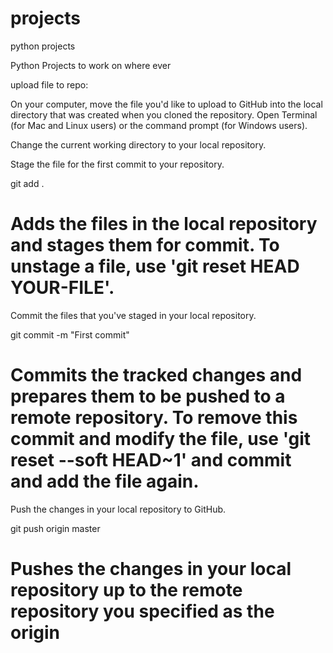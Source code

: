 # projects
python projects

Python Projects to work on where ever

upload file to repo:

On your computer, move the file you'd like to upload to GitHub into the local directory that was created when you cloned the repository.
Open Terminal (for Mac and Linux users) or the command prompt (for Windows users).

Change the current working directory to your local repository.

Stage the file for the first commit to your repository.

git add .
# Adds the files in the local repository and stages them for commit. To unstage a file, use 'git reset HEAD YOUR-FILE'.
Commit the files that you've staged in your local repository.

git commit -m "First commit"
# Commits the tracked changes and prepares them to be pushed to a remote repository. To remove this commit and modify the file, use 'git reset --soft HEAD~1' and commit and add the file again.
Push the changes in your local repository to GitHub.

git push origin master
# Pushes the changes in your local repository up to the remote repository you specified as the origin
